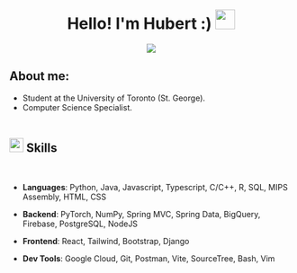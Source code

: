 <h1 align="center"><b>Hello! I'm Hubert :) </b><img src="https://media.giphy.com/media/hvRJCLFzcasrR4ia7z/giphy.gif" width="35"></h1>

<p align="center">
  <a href="https://github.com/DenverCoder1/readme-typing-svg"><img src="https://readme-typing-svg.herokuapp.com?font=Time+New+Roman&color=cyan&size=25&center=true&vCenter=true&width=600&height=100&lines=Hello+!+!+!++;Welcome+to+my+Github+!++;"></a>
</p>

## **About me:**

- Student at the University of Toronto (St. George).
- Computer Science Specialist.
<br><br>
## <img src="https://media2.giphy.com/media/QssGEmpkyEOhBCb7e1/giphy.gif?cid=ecf05e47a0n3gi1bfqntqmob8g9aid1oyj2wr3ds3mg700bl&rid=giphy.gif" width ="25"><b> Skills</b>
<br>

- **Languages**:
Python, Java, Javascript, Typescript, C/C++, R, SQL, MIPS Assembly, HTML, CSS

- **Backend**:
PyTorch, NumPy, Spring MVC, Spring Data, BigQuery, Firebase, PostgreSQL, NodeJS

- **Frontend**:
React, Tailwind, Bootstrap, Django

- **Dev Tools**:
Google Cloud, Git, Postman, Vite, SourceTree, Bash, Vim

